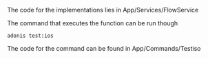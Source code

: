 The code for the implementations lies in App/Services/FlowService

The command that executes the function can be run though

```
adonis test:ios
```

The code for the command can be found in App/Commands/Testiso

